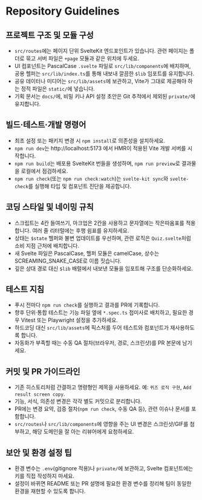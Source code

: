 # Repository Guidelines

## 프로젝트 구조 및 모듈 구성
- `src/routes`에는 페이지 단위 SvelteKit 엔드포인트가 있습니다. 관련 페이지는 폴더로 묶고 서버 파일은 `+page` 모듈과 같은 위치에 두세요.
- UI 컴포넌트는 PascalCase `.svelte` 파일로 `src/lib/components`에 배치하며, 공용 헬퍼는 `src/lib/index.ts`를 통해 내보내 깔끔한 `$lib` 임포트를 유지합니다.
- 공유 데이터나 미디어는 `src/lib/assets`에 보관하고, Vite가 그대로 제공해야 하는 정적 파일은 `static/`에 넣습니다.
- 기획 문서는 `docs/`에, 비밀 키나 API 설정 초안은 Git 추적에서 제외된 `private/`에 유지합니다.

## 빌드·테스트·개발 명령어
- 최초 설정 또는 패키지 변경 시 `npm install`로 의존성을 설치하세요.
- `npm run dev`는 http://localhost:5173 에서 HMR이 적용된 Vite 개발 서버를 시작합니다.
- `npm run build`는 배포용 SvelteKit 번들을 생성하며, `npm run preview`로 결과물을 로컬에서 점검하세요.
- `npm run check`(또는 `npm run check:watch`)는 `svelte-kit sync`와 `svelte-check`를 실행해 타입 및 컴포넌트 진단을 제공합니다.

## 코딩 스타일 및 네이밍 규칙
- 스크립트는 4칸 들여쓰기, 마크업은 2칸을 사용하고 문자열에는 작은따옴표를 적용합니다. 여러 줄 리터럴에는 후행 쉼표를 유지하세요.
- 상태는 `$state` 헬퍼와 불변 업데이트를 우선하며, 관련 로직은 `Quiz.svelte`처럼 소비 지점 근처에 배치합니다.
- 새 Svelte 파일은 PascalCase, 헬퍼 모듈은 camelCase, 상수는 SCREAMING_SNAKE_CASE로 이름 짓습니다.
- 깊은 상대 경로 대신 `$lib` 배럴에서 내보낸 모듈을 임포트해 구조를 단순화하세요.

## 테스트 지침
- 푸시 전마다 `npm run check`를 실행하고 결과를 PR에 기록합니다.
- 향후 단위·통합 테스트는 기능 파일 옆에 `*.spec.ts` 접미사로 배치하고, 필요한 경우 Vitest 또는 Playwright 설정을 추가하세요.
- 하드코딩 대신 `src/lib/assets`에 픽스처를 두어 테스트와 컴포넌트가 재사용하도록 합니다.
- 자동화가 부족할 때는 수동 QA 절차(브라우저, 경로, 스크린샷)를 PR 본문에 남기세요.

## 커밋 및 PR 가이드라인
- 기존 히스토리처럼 간결하고 명령형인 제목을 사용하세요. 예: `퀴즈 로직 구현`, `Add result screen copy`.
- 기능, 서식, 의존성 변경은 각각 별도 커밋으로 분리합니다.
- PR에는 변경 요약, 검증 절차(`npm run check`, 수동 QA 등), 관련 이슈나 문서를 포함합니다.
- `src/routes`나 `src/lib/components`에 영향을 주는 UI 변경은 스크린샷/GIF를 첨부하고, 해당 도메인을 잘 아는 리뷰어에게 요청하세요.

## 보안 및 환경 설정 팁
- 환경 변수는 `.env`(gitignore 적용)나 `private/`에 보관하고, Svelte 컴포넌트에는 키를 직접 작성하지 마세요.
- 설정이 바뀌면 README 또는 PR 설명에 필요한 환경 변수를 정리해 팀이 동일한 환경을 재현할 수 있도록 합니다.
